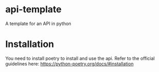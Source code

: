 # api-template
A template for an API in python

# Installation

You need to install poetry to install and use the api. Refer to the official guidelines here:
    https://python-poetry.org/docs/#installation
    
